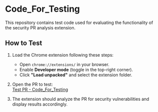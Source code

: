 # **Code_For_Testing**  

This repository contains test code used for evaluating the functionality of the security PR analysis extension.  

## **How to Test**  

1. Load the Chrome extension following these steps:  
   - Open `chrome://extensions/` in your browser.  
   - Enable **Developer mode** (toggle in the top-right corner).  
   - Click **"Load unpacked"** and select the extension folder.  

2. Open the PR to test:  
   [Test PR - Code_For_Testing](https://github.com/PYRAG-PRotect/Code_For_Testing/pull/2/files)  

3. The extension should analyze the PR for security vulnerabilities and display results accordingly.  
